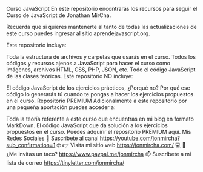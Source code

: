 Curso JavaScript
En este repositorio encontrarás los recursos para seguir el Curso de JavaScript de Jonathan MirCha.

Recuerda que si quieres mantenerte al tanto de todas las actualizaciones de este curso puedes ingresar al sitio aprendejavascript.org.

Este repositorio incluye:

Toda la estructura de archivos y carpetas que usarás en el curso.
Todos los códigos y recursos ajenos a JavaScript para hacer el curso como imágenes, archivos HTML, CSS, PHP, JSON, etc.
Todo el código JavaScript de las clases teóricas.
Este repositorio NO incluye:

El código JavaScript de los ejercicios prácticos, ¿Porqué no? Por qué ese código lo generarás tú cuando te pongas a hacer los ejercicios propuestos en el curso.
Repositorio PREMIUM
Adicionalmente a este repositorio por una pequeña aportación puedes acceder a:

Toda la teoría referente a este curso que encuentras en mi blog en formato MarkDown.
El código JavaScript que da solución a los ejercicios propuestos en el curso.
Puedes adquirir el repositorio PREMIUM aquí.
Mis Redes Sociales
🔔 Suscríbete al canal https://youtube.com/jonmircha?sub_confirmation=1 🤓
👉 Visita mi sitio web https://jonmircha.com/ 💻
🌮 ¿Me invítas un taco? https://www.paypal.me/jonmircha
📫 Suscríbete a mi lista de correo https://tinyletter.com/jonmircha/